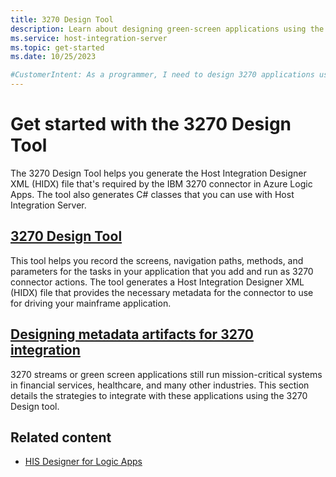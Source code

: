 ```yaml
---
title: 3270 Design Tool
description: Learn about designing green-screen applications using the 3270 Design Tool.
ms.service: host-integration-server
ms.topic: get-started
ms.date: 10/25/2023

#CustomerIntent: As a programmer, I need to design 3270 applications using the 3270 Design Tool.
---
```


# Get started with the 3270 Design Tool

The 3270 Design Tool helps you generate the Host Integration Designer XML (HIDX) file that's required by the IBM 3270 connector in Azure Logic Apps. The tool also generates C# classes that you can use with Host Integration Server.

## [3270 Design Tool](application-integration-3270designer-2.md)

This tool helps you record the screens, navigation paths, methods, and parameters for the tasks in your application that you add and run as 3270 connector actions. The tool generates a Host Integration Designer XML (HIDX) file that provides the necessary metadata for the connector to use for driving your mainframe application.

## [Designing metadata artifacts for 3270 integration](application-integration-la3270apps.md)  

3270 streams or green screen applications still run mission-critical systems in financial services, healthcare, and many other industries. This section details the strategies to integrate with these applications using the 3270 Design tool.

## Related content

- [HIS Designer for Logic Apps](application-integration-ladesigner-1.md)
